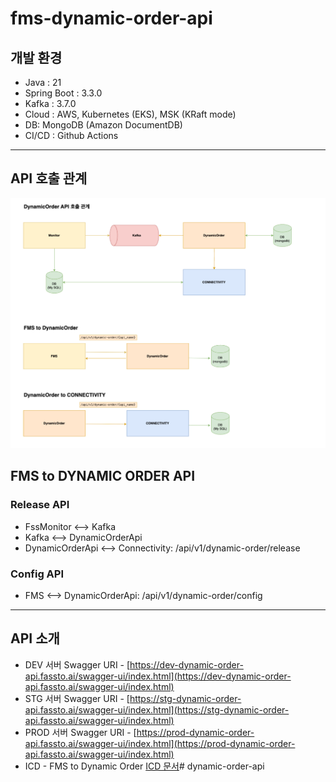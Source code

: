 # fms-dynamic-order-api

## 개발 환경
- Java : 21
- Spring Boot : 3.3.0
- Kafka : 3.7.0
- Cloud : AWS, Kubernetes (EKS), MSK (KRaft mode)
- DB: MongoDB (Amazon DocumentDB)
- CI/CD : Github Actions

---

## API 호출 관계
![API 호출 관계](image/dynamic-order-api-architecture.png)

## FMS to DYNAMIC ORDER API

### Release API
* FssMonitor <--> Kafka
* Kafka <--> DynamicOrderApi
* DynamicOrderApi <--> Connectivity: /api/v1/dynamic-order/release

### Config API
* FMS <--> DynamicOrderApi: /api/v1/dynamic-order/config

---

## API 소개
* DEV 서버 Swagger URI - [https://dev-dynamic-order-api.fassto.ai/swagger-ui/index.html](https://dev-dynamic-order-api.fassto.ai/swagger-ui/index.html)
* STG 서버 Swagger URI - [https://stg-dynamic-order-api.fassto.ai/swagger-ui/index.html](https://stg-dynamic-order-api.fassto.ai/swagger-ui/index.html)
* PROD 서버 Swagger URI - [https://prod-dynamic-order-api.fassto.ai/swagger-ui/index.html](https://prod-dynamic-order-api.fassto.ai/swagger-ui/index.html)
* ICD - FMS to Dynamic Order [ICD 문서](https://docs.google.com/document/d/1sfM1YyfMl1cmZMBZ979GBnjNKvJFunq7MS-IEvHxrA8/edit?tab=t.0)# dynamic-order-api
